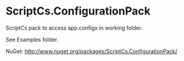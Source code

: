 ScriptCs.ConfigurationPack
==========================

ScriptCs pack to access app.configx in working folder.

See Examples folder.

NuGet: http://www.nuget.org/packages/ScriptCs.ConfigurationPack/

